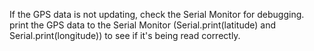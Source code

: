 If the GPS data is not updating, check the Serial Monitor for debugging. print the GPS data to the Serial Monitor (Serial.print(latitude) and Serial.print(longitude)) to see if it's being read correctly.
